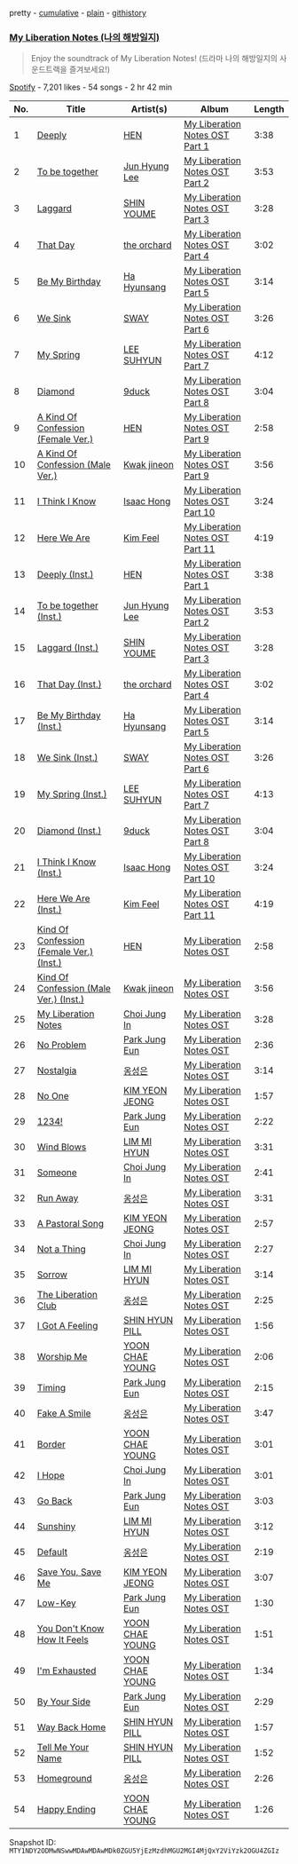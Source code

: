 pretty - [cumulative](/playlists/cumulative/37i9dQZF1DXd4LoztuhuiY.md) - [plain](/playlists/plain/37i9dQZF1DXd4LoztuhuiY) - [githistory](https://github.githistory.xyz/mackorone/spotify-playlist-archive/blob/main/playlists/plain/37i9dQZF1DXd4LoztuhuiY)

### [My Liberation Notes \(나의 해방일지\)](https://open.spotify.com/playlist/37i9dQZF1DXd4LoztuhuiY)

> Enjoy the soundtrack of My Liberation Notes! \(드라마 나의 해방일지의 사운드트랙을 즐겨보세요!\)

[Spotify](https://open.spotify.com/user/spotify) - 7,201 likes - 54 songs - 2 hr 42 min

| No. | Title | Artist(s) | Album | Length |
|---|---|---|---|---|
| 1 | [Deeply](https://open.spotify.com/track/43SfjbiRYF7jhZKNiFPCVG) | [HEN](https://open.spotify.com/artist/3Cit2bKhLzwUJPmP6jnXDC) | [My Liberation Notes OST Part 1](https://open.spotify.com/album/05gkwvfw8flLmPLx6rkmbJ) | 3:38 |
| 2 | [To be together](https://open.spotify.com/track/4xS2lHe3YAOgYO0XDicVMr) | [Jun Hyung Lee](https://open.spotify.com/artist/2e16jYQp62uFmY1W2Uror6) | [My Liberation Notes OST Part 2](https://open.spotify.com/album/4awtf4spRfq4reEe5CDn3r) | 3:53 |
| 3 | [Laggard](https://open.spotify.com/track/5aJ9DSaUu4Y5VEcgGTebO9) | [SHIN YOUME](https://open.spotify.com/artist/2xST7A5VgPIcA7u5F8alGE) | [My Liberation Notes OST Part 3](https://open.spotify.com/album/4owVl5lSW1wYKDwVAxR4hh) | 3:28 |
| 4 | [That Day](https://open.spotify.com/track/2PRAXIx89uLrMOqHObS4tb) | [the orchard](https://open.spotify.com/artist/6w8vEVxqF3ilGHbjTWgTKI) | [My Liberation Notes OST Part 4](https://open.spotify.com/album/6sPu6tsH64Dj3RMsUJJ8rZ) | 3:02 |
| 5 | [Be My Birthday](https://open.spotify.com/track/1LMy3gmxy76ZXjoH39Q8NC) | [Ha Hyunsang](https://open.spotify.com/artist/1jK4qH2wAXqF8v64zvaGRb) | [My Liberation Notes OST Part 5](https://open.spotify.com/album/7eO4p633l3G6FOu3NvNjuB) | 3:14 |
| 6 | [We Sink](https://open.spotify.com/track/5AADyLlMNyHMpUK901UB65) | [SWAY](https://open.spotify.com/artist/4G7fNrdlWLlzoaYqdZHale) | [My Liberation Notes OST Part 6](https://open.spotify.com/album/4ITq7ZmrmIRsvfGtpZKnj8) | 3:26 |
| 7 | [My Spring](https://open.spotify.com/track/01hBpZaHVwgAyxkuegRrS4) | [LEE SUHYUN](https://open.spotify.com/artist/6zfPiJgoaqNPHsW3fsUlBN) | [My Liberation Notes OST Part 7](https://open.spotify.com/album/4GxoEwxFNoMkDLbammppO8) | 4:12 |
| 8 | [Diamond](https://open.spotify.com/track/5ZmmsJEfOJu5b7JzsLsjFT) | [9duck](https://open.spotify.com/artist/5qGrtWZ90pILRYjvawmTro) | [My Liberation Notes OST Part 8](https://open.spotify.com/album/4TPylqoJdF8ELf8IwTrquV) | 3:04 |
| 9 | [A Kind Of Confession \(Female Ver.\)](https://open.spotify.com/track/2JulabkZjteUbO2oOawKXi) | [HEN](https://open.spotify.com/artist/3Cit2bKhLzwUJPmP6jnXDC) | [My Liberation Notes OST Part 9](https://open.spotify.com/album/19Ya0jFcV7U0opVyJqRHCV) | 2:58 |
| 10 | [A Kind Of Confession \(Male Ver.\)](https://open.spotify.com/track/5w1sW9Gr8fBBy82f21uF0s) | [Kwak jineon](https://open.spotify.com/artist/5NBDM7OpuuyUNtlLLxTYWD) | [My Liberation Notes OST Part 9](https://open.spotify.com/album/19Ya0jFcV7U0opVyJqRHCV) | 3:56 |
| 11 | [I Think I Know](https://open.spotify.com/track/4pL5tzAF9bgXIBjXVG5MjE) | [Isaac Hong](https://open.spotify.com/artist/4bST03NJ0YEysocK5AV1wB) | [My Liberation Notes OST Part 10](https://open.spotify.com/album/294GsETEHK2D4pm8O9KcnP) | 3:24 |
| 12 | [Here We Are](https://open.spotify.com/track/1ojMUMVW07SgOFXCiPEbsr) | [Kim Feel](https://open.spotify.com/artist/4EPYWwU4c8eG2GzD7MenUA) | [My Liberation Notes OST Part 11](https://open.spotify.com/album/44bjY6dv0qG7OghlaiGQ0A) | 4:19 |
| 13 | [Deeply \(Inst.\)](https://open.spotify.com/track/74Fvz84C8kP3qFxrOWUk1j) | [HEN](https://open.spotify.com/artist/3Cit2bKhLzwUJPmP6jnXDC) | [My Liberation Notes OST Part 1](https://open.spotify.com/album/05gkwvfw8flLmPLx6rkmbJ) | 3:38 |
| 14 | [To be together \(Inst.\)](https://open.spotify.com/track/6jgLkgZaZsqI4x1PD4zskq) | [Jun Hyung Lee](https://open.spotify.com/artist/2e16jYQp62uFmY1W2Uror6) | [My Liberation Notes OST Part 2](https://open.spotify.com/album/4awtf4spRfq4reEe5CDn3r) | 3:53 |
| 15 | [Laggard \(Inst.\)](https://open.spotify.com/track/0Qf4L4k49yjhqUPwhwGpsE) | [SHIN YOUME](https://open.spotify.com/artist/2xST7A5VgPIcA7u5F8alGE) | [My Liberation Notes OST Part 3](https://open.spotify.com/album/4owVl5lSW1wYKDwVAxR4hh) | 3:28 |
| 16 | [That Day \(Inst.\)](https://open.spotify.com/track/04hk0UIuZRaD4UdK9Llmnj) | [the orchard](https://open.spotify.com/artist/6w8vEVxqF3ilGHbjTWgTKI) | [My Liberation Notes OST Part 4](https://open.spotify.com/album/6sPu6tsH64Dj3RMsUJJ8rZ) | 3:02 |
| 17 | [Be My Birthday \(Inst.\)](https://open.spotify.com/track/7Mkt2BILldW6AM23BpH0ld) | [Ha Hyunsang](https://open.spotify.com/artist/1jK4qH2wAXqF8v64zvaGRb) | [My Liberation Notes OST Part 5](https://open.spotify.com/album/7eO4p633l3G6FOu3NvNjuB) | 3:14 |
| 18 | [We Sink \(Inst.\)](https://open.spotify.com/track/0TqZWgjQV6Vt1x2YsJqAbD) | [SWAY](https://open.spotify.com/artist/4G7fNrdlWLlzoaYqdZHale) | [My Liberation Notes OST Part 6](https://open.spotify.com/album/4ITq7ZmrmIRsvfGtpZKnj8) | 3:26 |
| 19 | [My Spring \(Inst.\)](https://open.spotify.com/track/3wu0OPkZ1xh0EMVvmTCqrO) | [LEE SUHYUN](https://open.spotify.com/artist/6zfPiJgoaqNPHsW3fsUlBN) | [My Liberation Notes OST Part 7](https://open.spotify.com/album/4GxoEwxFNoMkDLbammppO8) | 4:13 |
| 20 | [Diamond \(Inst.\)](https://open.spotify.com/track/6OIfJrlxajf9JPMyCafnCh) | [9duck](https://open.spotify.com/artist/5qGrtWZ90pILRYjvawmTro) | [My Liberation Notes OST Part 8](https://open.spotify.com/album/4TPylqoJdF8ELf8IwTrquV) | 3:04 |
| 21 | [I Think I Know \(Inst.\)](https://open.spotify.com/track/6Lu75sdDi17emdR55GleLL) | [Isaac Hong](https://open.spotify.com/artist/4bST03NJ0YEysocK5AV1wB) | [My Liberation Notes OST Part 10](https://open.spotify.com/album/294GsETEHK2D4pm8O9KcnP) | 3:24 |
| 22 | [Here We Are \(Inst.\)](https://open.spotify.com/track/6tcpKxDjXsUXypRzxPQYre) | [Kim Feel](https://open.spotify.com/artist/4EPYWwU4c8eG2GzD7MenUA) | [My Liberation Notes OST Part 11](https://open.spotify.com/album/44bjY6dv0qG7OghlaiGQ0A) | 4:19 |
| 23 | [Kind Of Confession \(Female Ver.\) \(Inst.\)](https://open.spotify.com/track/4QKysMfaQEXXUVZXkMFcuH) | [HEN](https://open.spotify.com/artist/3Cit2bKhLzwUJPmP6jnXDC) | [My Liberation Notes OST](https://open.spotify.com/album/41DOBN48kjQv9eDJj7C9xw) | 2:58 |
| 24 | [Kind Of Confession \(Male Ver.\) \(Inst.\)](https://open.spotify.com/track/0w3NqeBrtrZ0afIrgG5y5u) | [Kwak jineon](https://open.spotify.com/artist/5NBDM7OpuuyUNtlLLxTYWD) | [My Liberation Notes OST](https://open.spotify.com/album/41DOBN48kjQv9eDJj7C9xw) | 3:56 |
| 25 | [My Liberation Notes](https://open.spotify.com/track/1zADRXiR2KlqzdLsAtKi6s) | [Choi Jung In](https://open.spotify.com/artist/6VwjJA0ZHVAJNQuQxrE9NR) | [My Liberation Notes OST](https://open.spotify.com/album/41DOBN48kjQv9eDJj7C9xw) | 3:28 |
| 26 | [No Problem](https://open.spotify.com/track/3EucDVLOQMHbIMcpqkYb3q) | [Park Jung Eun](https://open.spotify.com/artist/6bZGVdgaRYOCpBdS8S6BMP) | [My Liberation Notes OST](https://open.spotify.com/album/41DOBN48kjQv9eDJj7C9xw) | 2:36 |
| 27 | [Nostalgia](https://open.spotify.com/track/5TpRoq71FEFJow6bs5rObS) | [옹성은](https://open.spotify.com/artist/4Lrfu5mYixpaBOQH1MwkQW) | [My Liberation Notes OST](https://open.spotify.com/album/41DOBN48kjQv9eDJj7C9xw) | 3:14 |
| 28 | [No One](https://open.spotify.com/track/3M4LF7w5wwI1vRbLBkDTgI) | [KIM YEON JEONG](https://open.spotify.com/artist/0ROyBtDdk14K7j5JK9YcZi) | [My Liberation Notes OST](https://open.spotify.com/album/41DOBN48kjQv9eDJj7C9xw) | 1:57 |
| 29 | [1234!](https://open.spotify.com/track/1Jdcmtk0DPneFAv8BuK07T) | [Park Jung Eun](https://open.spotify.com/artist/6bZGVdgaRYOCpBdS8S6BMP) | [My Liberation Notes OST](https://open.spotify.com/album/41DOBN48kjQv9eDJj7C9xw) | 2:22 |
| 30 | [Wind Blows](https://open.spotify.com/track/1XoVEuLjhpAO5osz1W558m) | [LIM MI HYUN](https://open.spotify.com/artist/3QkXZgt4386a2iwFcyO11R) | [My Liberation Notes OST](https://open.spotify.com/album/41DOBN48kjQv9eDJj7C9xw) | 3:31 |
| 31 | [Someone](https://open.spotify.com/track/3PwfHCw4bExubpejZtWjq2) | [Choi Jung In](https://open.spotify.com/artist/6VwjJA0ZHVAJNQuQxrE9NR) | [My Liberation Notes OST](https://open.spotify.com/album/41DOBN48kjQv9eDJj7C9xw) | 2:41 |
| 32 | [Run Away](https://open.spotify.com/track/1K30RaOANLwcPjwzBOpLo7) | [옹성은](https://open.spotify.com/artist/4Lrfu5mYixpaBOQH1MwkQW) | [My Liberation Notes OST](https://open.spotify.com/album/41DOBN48kjQv9eDJj7C9xw) | 3:31 |
| 33 | [A Pastoral Song](https://open.spotify.com/track/3VUBY1wqMF0GVcjfXJ81tH) | [KIM YEON JEONG](https://open.spotify.com/artist/0ROyBtDdk14K7j5JK9YcZi) | [My Liberation Notes OST](https://open.spotify.com/album/41DOBN48kjQv9eDJj7C9xw) | 2:57 |
| 34 | [Not a Thing](https://open.spotify.com/track/4lcaKVTxXU410f5JZUM5ZB) | [Choi Jung In](https://open.spotify.com/artist/6VwjJA0ZHVAJNQuQxrE9NR) | [My Liberation Notes OST](https://open.spotify.com/album/41DOBN48kjQv9eDJj7C9xw) | 2:27 |
| 35 | [Sorrow](https://open.spotify.com/track/0ZPpgtakaqbmW4NDf3HnSW) | [LIM MI HYUN](https://open.spotify.com/artist/3QkXZgt4386a2iwFcyO11R) | [My Liberation Notes OST](https://open.spotify.com/album/41DOBN48kjQv9eDJj7C9xw) | 3:14 |
| 36 | [The Liberation Club](https://open.spotify.com/track/3lhocbXIipaIj73gw62eU9) | [옹성은](https://open.spotify.com/artist/4Lrfu5mYixpaBOQH1MwkQW) | [My Liberation Notes OST](https://open.spotify.com/album/41DOBN48kjQv9eDJj7C9xw) | 2:25 |
| 37 | [I Got A Feeling](https://open.spotify.com/track/1vzi3faEszdqmSLTqyUDPT) | [SHIN HYUN PILL](https://open.spotify.com/artist/4YCwdmKppgtDkrS0c5rPE2) | [My Liberation Notes OST](https://open.spotify.com/album/41DOBN48kjQv9eDJj7C9xw) | 1:56 |
| 38 | [Worship Me](https://open.spotify.com/track/66ElK296sXKesjI0khAJk8) | [YOON CHAE YOUNG](https://open.spotify.com/artist/0smXYOAMSbrVwZlZzL4PHi) | [My Liberation Notes OST](https://open.spotify.com/album/41DOBN48kjQv9eDJj7C9xw) | 2:06 |
| 39 | [Timing](https://open.spotify.com/track/5W1ljocELoZb6aHXYySZE2) | [Park Jung Eun](https://open.spotify.com/artist/6bZGVdgaRYOCpBdS8S6BMP) | [My Liberation Notes OST](https://open.spotify.com/album/41DOBN48kjQv9eDJj7C9xw) | 2:15 |
| 40 | [Fake A Smile](https://open.spotify.com/track/10DlY6fnhTaWxdHf7rIFKA) | [옹성은](https://open.spotify.com/artist/4Lrfu5mYixpaBOQH1MwkQW) | [My Liberation Notes OST](https://open.spotify.com/album/41DOBN48kjQv9eDJj7C9xw) | 3:47 |
| 41 | [Border](https://open.spotify.com/track/56P7I6iY9mKsVKdCMBabay) | [YOON CHAE YOUNG](https://open.spotify.com/artist/0smXYOAMSbrVwZlZzL4PHi) | [My Liberation Notes OST](https://open.spotify.com/album/41DOBN48kjQv9eDJj7C9xw) | 3:01 |
| 42 | [I Hope](https://open.spotify.com/track/525mC5gAtNtdIc3kVPIeKB) | [Choi Jung In](https://open.spotify.com/artist/6VwjJA0ZHVAJNQuQxrE9NR) | [My Liberation Notes OST](https://open.spotify.com/album/41DOBN48kjQv9eDJj7C9xw) | 3:01 |
| 43 | [Go Back](https://open.spotify.com/track/3phEdscTqute4yrqRwl0nd) | [Park Jung Eun](https://open.spotify.com/artist/6bZGVdgaRYOCpBdS8S6BMP) | [My Liberation Notes OST](https://open.spotify.com/album/41DOBN48kjQv9eDJj7C9xw) | 3:03 |
| 44 | [Sunshiny](https://open.spotify.com/track/1yM3BSV25rbO7eoZa0Qqcq) | [LIM MI HYUN](https://open.spotify.com/artist/3QkXZgt4386a2iwFcyO11R) | [My Liberation Notes OST](https://open.spotify.com/album/41DOBN48kjQv9eDJj7C9xw) | 3:12 |
| 45 | [Default](https://open.spotify.com/track/1SWeAbtTPT3cAFrV14oc5H) | [옹성은](https://open.spotify.com/artist/4Lrfu5mYixpaBOQH1MwkQW) | [My Liberation Notes OST](https://open.spotify.com/album/41DOBN48kjQv9eDJj7C9xw) | 2:19 |
| 46 | [Save You, Save Me](https://open.spotify.com/track/1ZuUhGUUDVgEg8PrZKVNRN) | [KIM YEON JEONG](https://open.spotify.com/artist/0ROyBtDdk14K7j5JK9YcZi) | [My Liberation Notes OST](https://open.spotify.com/album/41DOBN48kjQv9eDJj7C9xw) | 3:07 |
| 47 | [Low\-Key](https://open.spotify.com/track/1xB804XqqHIkr1kYPS5Ct0) | [Park Jung Eun](https://open.spotify.com/artist/6bZGVdgaRYOCpBdS8S6BMP) | [My Liberation Notes OST](https://open.spotify.com/album/41DOBN48kjQv9eDJj7C9xw) | 1:30 |
| 48 | [You Don't Know How It Feels](https://open.spotify.com/track/6xe4oFTuLlqjSamteJeP4t) | [YOON CHAE YOUNG](https://open.spotify.com/artist/0smXYOAMSbrVwZlZzL4PHi) | [My Liberation Notes OST](https://open.spotify.com/album/41DOBN48kjQv9eDJj7C9xw) | 1:51 |
| 49 | [I'm Exhausted](https://open.spotify.com/track/1mxBTLBfWkzAqoEGoCdPep) | [YOON CHAE YOUNG](https://open.spotify.com/artist/0smXYOAMSbrVwZlZzL4PHi) | [My Liberation Notes OST](https://open.spotify.com/album/41DOBN48kjQv9eDJj7C9xw) | 1:34 |
| 50 | [By Your Side](https://open.spotify.com/track/2q4aiHMpz5rR4mUlswgBjU) | [Park Jung Eun](https://open.spotify.com/artist/6bZGVdgaRYOCpBdS8S6BMP) | [My Liberation Notes OST](https://open.spotify.com/album/41DOBN48kjQv9eDJj7C9xw) | 2:29 |
| 51 | [Way Back Home](https://open.spotify.com/track/1qcamjKBf9V2LsT8cJxcIO) | [SHIN HYUN PILL](https://open.spotify.com/artist/4YCwdmKppgtDkrS0c5rPE2) | [My Liberation Notes OST](https://open.spotify.com/album/41DOBN48kjQv9eDJj7C9xw) | 1:57 |
| 52 | [Tell Me Your Name](https://open.spotify.com/track/0y9PHBis48kjHkNdBKBOwl) | [SHIN HYUN PILL](https://open.spotify.com/artist/4YCwdmKppgtDkrS0c5rPE2) | [My Liberation Notes OST](https://open.spotify.com/album/41DOBN48kjQv9eDJj7C9xw) | 1:52 |
| 53 | [Homeground](https://open.spotify.com/track/3CgVQDDq902NtzGJRSQZ2Y) | [옹성은](https://open.spotify.com/artist/4Lrfu5mYixpaBOQH1MwkQW) | [My Liberation Notes OST](https://open.spotify.com/album/41DOBN48kjQv9eDJj7C9xw) | 2:26 |
| 54 | [Happy Ending](https://open.spotify.com/track/2Ya6w0aZbfzejyxKeAHZay) | [YOON CHAE YOUNG](https://open.spotify.com/artist/0smXYOAMSbrVwZlZzL4PHi) | [My Liberation Notes OST](https://open.spotify.com/album/41DOBN48kjQv9eDJj7C9xw) | 1:26 |

Snapshot ID: `MTY1NDY2ODMwNSwwMDAwMDAwMDk0ZGU5YjEzMzdhMGU2MGI4MjQxY2ViYzk2OGU4ZGIz`
